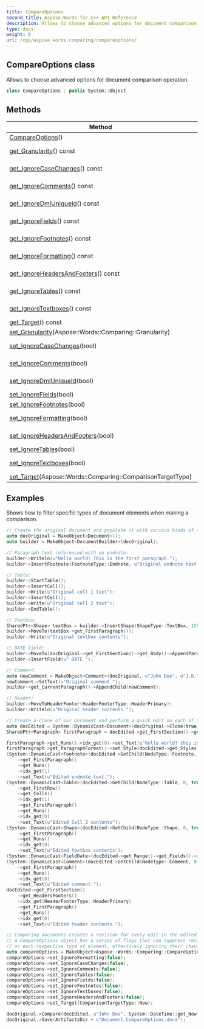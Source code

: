 ```yaml
---
title: CompareOptions
second_title: Aspose.Words for C++ API Reference
description: Allows to choose advanced options for document comparison operation. 
type: docs
weight: 0
url: /cpp/aspose.words.comparing/compareoptions/
---
```

## CompareOptions class


Allows to choose advanced options for document comparison operation.

```cpp
class CompareOptions : public System::Object
```

## Methods

| Method | Description |
| --- | --- |
| [CompareOptions](./compareoptions/)() |  |
| [get_Granularity](./get_granularity/)() const | Specifies whether changes are tracked by character or by word. Default value is **WordLevel**. |
| [get_IgnoreCaseChanges](./get_ignorecasechanges/)() const | True indicates that documents comparison is case insensitive. By default comparison is case sensitive. |
| [get_IgnoreComments](./get_ignorecomments/)() const | Specifies whether to compare differences in comments. By default comments are not ignored. |
| [get_IgnoreDmlUniqueId](./get_ignoredmluniqueid/)() const | Specifies whether to ignore difference in DrawingML unique Id. Default value is **false**. |
| [get_IgnoreFields](./get_ignorefields/)() const | Specifies whether to compare differences in fields. By default fields are not ignored. |
| [get_IgnoreFootnotes](./get_ignorefootnotes/)() const | Specifies whether to compare differences in footnotes and endnotes. By default footnotes are not ignored. |
| [get_IgnoreFormatting](./get_ignoreformatting/)() const | True indicates that formatting is ignored. By default document formatting is not ignored. |
| [get_IgnoreHeadersAndFooters](./get_ignoreheadersandfooters/)() const | True indicates that headers and footers content is ignored. By default headers and footers are not ignored. |
| [get_IgnoreTables](./get_ignoretables/)() const | Specifies whether to compare the differences in data contained in tables. By default tables are not ignored. |
| [get_IgnoreTextboxes](./get_ignoretextboxes/)() const | Specifies whether to compare differences in the data contained within text boxes. By default textboxes are not ignored. |
| [get_Target](./get_target/)() const | Specifies which document shall be used as a target during comparison. |
| [set_Granularity](./set_granularity/)(Aspose::Words::Comparing::Granularity) | Setter for [Aspose::Words::Comparing::CompareOptions::get_Granularity](./get_granularity/). |
| [set_IgnoreCaseChanges](./set_ignorecasechanges/)(bool) | Setter for [Aspose::Words::Comparing::CompareOptions::get_IgnoreCaseChanges](./get_ignorecasechanges/). |
| [set_IgnoreComments](./set_ignorecomments/)(bool) | Setter for [Aspose::Words::Comparing::CompareOptions::get_IgnoreComments](./get_ignorecomments/). |
| [set_IgnoreDmlUniqueId](./set_ignoredmluniqueid/)(bool) | Setter for [Aspose::Words::Comparing::CompareOptions::get_IgnoreDmlUniqueId](./get_ignoredmluniqueid/). |
| [set_IgnoreFields](./set_ignorefields/)(bool) | Setter for [Aspose::Words::Comparing::CompareOptions::get_IgnoreFields](./get_ignorefields/). |
| [set_IgnoreFootnotes](./set_ignorefootnotes/)(bool) | Setter for [Aspose::Words::Comparing::CompareOptions::get_IgnoreFootnotes](./get_ignorefootnotes/). |
| [set_IgnoreFormatting](./set_ignoreformatting/)(bool) | Setter for [Aspose::Words::Comparing::CompareOptions::get_IgnoreFormatting](./get_ignoreformatting/). |
| [set_IgnoreHeadersAndFooters](./set_ignoreheadersandfooters/)(bool) | Setter for [Aspose::Words::Comparing::CompareOptions::get_IgnoreHeadersAndFooters](./get_ignoreheadersandfooters/). |
| [set_IgnoreTables](./set_ignoretables/)(bool) | Setter for [Aspose::Words::Comparing::CompareOptions::get_IgnoreTables](./get_ignoretables/). |
| [set_IgnoreTextboxes](./set_ignoretextboxes/)(bool) | Setter for [Aspose::Words::Comparing::CompareOptions::get_IgnoreTextboxes](./get_ignoretextboxes/). |
| [set_Target](./set_target/)(Aspose::Words::Comparing::ComparisonTargetType) | Setter for [Aspose::Words::Comparing::CompareOptions::get_Target](./get_target/). |

## Examples




Shows how to filter specific types of document elements when making a comparison. 
```cpp
// Create the original document and populate it with various kinds of elements.
auto docOriginal = MakeObject<Document>();
auto builder = MakeObject<DocumentBuilder>(docOriginal);

// Paragraph text referenced with an endnote:
builder->Writeln(u"Hello world! This is the first paragraph.");
builder->InsertFootnote(FootnoteType::Endnote, u"Original endnote text.");

// Table:
builder->StartTable();
builder->InsertCell();
builder->Write(u"Original cell 1 text");
builder->InsertCell();
builder->Write(u"Original cell 2 text");
builder->EndTable();

// Textbox:
SharedPtr<Shape> textBox = builder->InsertShape(ShapeType::TextBox, 150, 20);
builder->MoveTo(textBox->get_FirstParagraph());
builder->Write(u"Original textbox contents");

// DATE field:
builder->MoveTo(docOriginal->get_FirstSection()->get_Body()->AppendParagraph(u""));
builder->InsertField(u" DATE ");

// Comment:
auto newComment = MakeObject<Comment>(docOriginal, u"John Doe", u"J.D.", System::DateTime::get_Now());
newComment->SetText(u"Original comment.");
builder->get_CurrentParagraph()->AppendChild(newComment);

// Header:
builder->MoveToHeaderFooter(HeaderFooterType::HeaderPrimary);
builder->Writeln(u"Original header contents.");

// Create a clone of our document and perform a quick edit on each of the cloned document's elements.
auto docEdited = System::DynamicCast<Document>(docOriginal->Clone(true));
SharedPtr<Paragraph> firstParagraph = docEdited->get_FirstSection()->get_Body()->get_FirstParagraph();

firstParagraph->get_Runs()->idx_get(0)->set_Text(u"hello world! this is the first paragraph, after editing.");
firstParagraph->get_ParagraphFormat()->set_Style(docEdited->get_Styles()->idx_get(StyleIdentifier::Heading1));
(System::DynamicCast<Footnote>(docEdited->GetChild(NodeType::Footnote, 0, true)))
    ->get_FirstParagraph()
    ->get_Runs()
    ->idx_get(1)
    ->set_Text(u"Edited endnote text.");
(System::DynamicCast<Table>(docEdited->GetChild(NodeType::Table, 0, true)))
    ->get_FirstRow()
    ->get_Cells()
    ->idx_get(1)
    ->get_FirstParagraph()
    ->get_Runs()
    ->idx_get(0)
    ->set_Text(u"Edited Cell 2 contents");
(System::DynamicCast<Shape>(docEdited->GetChild(NodeType::Shape, 0, true)))
    ->get_FirstParagraph()
    ->get_Runs()
    ->idx_get(0)
    ->set_Text(u"Edited textbox contents");
(System::DynamicCast<FieldDate>(docEdited->get_Range()->get_Fields()->idx_get(0)))->set_UseLunarCalendar(true);
(System::DynamicCast<Comment>(docEdited->GetChild(NodeType::Comment, 0, true)))
    ->get_FirstParagraph()
    ->get_Runs()
    ->idx_get(0)
    ->set_Text(u"Edited comment.");
docEdited->get_FirstSection()
    ->get_HeadersFooters()
    ->idx_get(HeaderFooterType::HeaderPrimary)
    ->get_FirstParagraph()
    ->get_Runs()
    ->idx_get(0)
    ->set_Text(u"Edited header contents.");

// Comparing documents creates a revision for every edit in the edited document.
// A CompareOptions object has a series of flags that can suppress revisions
// on each respective type of element, effectively ignoring their change.
auto compareOptions = MakeObject<Aspose::Words::Comparing::CompareOptions>();
compareOptions->set_IgnoreFormatting(false);
compareOptions->set_IgnoreCaseChanges(false);
compareOptions->set_IgnoreComments(false);
compareOptions->set_IgnoreTables(false);
compareOptions->set_IgnoreFields(false);
compareOptions->set_IgnoreFootnotes(false);
compareOptions->set_IgnoreTextboxes(false);
compareOptions->set_IgnoreHeadersAndFooters(false);
compareOptions->set_Target(ComparisonTargetType::New);

docOriginal->Compare(docEdited, u"John Doe", System::DateTime::get_Now(), compareOptions);
docOriginal->Save(ArtifactsDir + u"Document.CompareOptions.docx");
```

